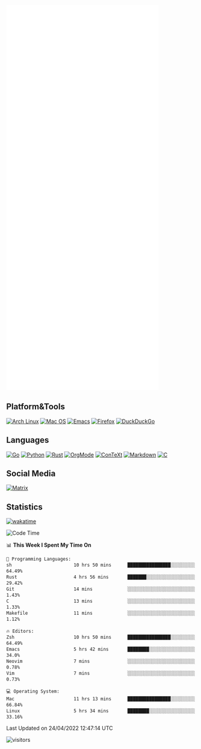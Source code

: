 ![Metrics](https://github.com/SteamedFish/SteamedFish/blob/master/github-metrics.svg)

## Platform&Tools

[![Arch Linux](https://img.shields.io/badge/ArchLinux-1793D1?logo=arch-linux&logoColor=fff&style=flat-square)](https://archlinux.org/)
[![Mac OS](https://img.shields.io/badge/MacOS-000000?style=flat-square&logo=macos&logoColor=F0F0F0)](https://www.apple.com/macos/)
[![Emacs](https://img.shields.io/badge/Emacs-%237F5AB6.svg?&style=flat-square&logo=gnu-emacs&logoColor=white)](https://www.gnu.org/software/emacs/)
[![Firefox](https://img.shields.io/badge/Firefox-FF7139?style=flat-square&logo=Firefox-Browser&logoColor=white)](https://firefox.com/)
[![DuckDuckGo](https://img.shields.io/badge/DuckDuckGo-DE5833?style=flat-square&logo=DuckDuckGo&logoColor=white)](https://duckduckgo.com/)

## Languages

[![Go](https://img.shields.io/badge/Golang-%2300ADD8.svg?style=flat-square&logo=go&logoColor=white)](https://golang.org/)
[![Python](https://img.shields.io/badge/Python-3670A0?style=flat-square&logo=python&logoColor=ffdd54)](https://www.python.org/)
[![Rust](https://img.shields.io/badge/Rust-%23000000.svg?style=flat-square&logo=rust&logoColor=white)](https://www.rust-lang.org/)
[![OrgMode](https://img.shields.io/badge/OrgMode-%23000000.svg?style=flat-square&logo=org&logoColor=white)](https://orgmode.org/)
[![ConTeXt](https://img.shields.io/badge/ConTeXt-%23008080.svg?style=flat-square&logo=latex&logoColor=white)](https://contextgarden.net/)
[![Markdown](https://img.shields.io/badge/MarkDown-%23000000.svg?style=flat-square&logo=markdown&logoColor=white)](https://daringfireball.net/projects/markdown/)
[![C](https://img.shields.io/badge/C-%2300599C.svg?style=flat-square&logo=c&logoColor=white)](https://www.iso.org/standard/74528.html)

## Social Media

[![Matrix](https://img.shields.io/badge/SteamedFish-2CA5E0?style=social&logo=matrix&logoColor=black)](https://matrix.to/#/@i:steamedfish.org)

## Statistics
[![wakatime](https://wakatime.com/badge/user/168280d6-fcf2-4b4f-ad3a-dc4612f35b38.svg)](https://wakatime.com/@168280d6-fcf2-4b4f-ad3a-dc4612f35b38)

<!--START_SECTION:waka-->
![Code Time](http://img.shields.io/badge/Code%20Time-1%2C772%20hrs%2036%20mins-blue)

📊 **This Week I Spent My Time On** 

```text
💬 Programming Languages: 
sh                       10 hrs 50 mins      ████████████████░░░░░░░░░   64.49% 
Rust                     4 hrs 56 mins       ███████░░░░░░░░░░░░░░░░░░   29.42% 
Git                      14 mins             ░░░░░░░░░░░░░░░░░░░░░░░░░   1.43% 
C                        13 mins             ░░░░░░░░░░░░░░░░░░░░░░░░░   1.33% 
Makefile                 11 mins             ░░░░░░░░░░░░░░░░░░░░░░░░░   1.12%

🔥 Editors: 
Zsh                      10 hrs 50 mins      ████████████████░░░░░░░░░   64.49% 
Emacs                    5 hrs 42 mins       ████████░░░░░░░░░░░░░░░░░   34.0% 
Neovim                   7 mins              ░░░░░░░░░░░░░░░░░░░░░░░░░   0.78% 
Vim                      7 mins              ░░░░░░░░░░░░░░░░░░░░░░░░░   0.73%

💻 Operating System: 
Mac                      11 hrs 13 mins      ████████████████░░░░░░░░░   66.84% 
Linux                    5 hrs 34 mins       ████████░░░░░░░░░░░░░░░░░   33.16%

```


 Last Updated on 24/04/2022 12:47:14 UTC
<!--END_SECTION:waka-->

![visitors](https://visitor-badge.laobi.icu/badge?page_id=SteamedFish.SteamedFish)
